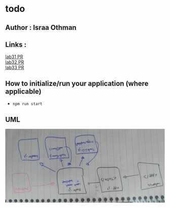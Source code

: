 # todo

## Author : Israa Othman 

## Links :
  [lab31 PR](https://github.com/401-advanced-javascript-israaOthman/todo/pull/1)  
  [lab32 PR](https://github.com/401-advanced-javascript-israaOthman/todo/pull/2)  
  [lab33 PR](https://github.com/401-advanced-javascript-israaOthman/todo/pull/3)  




## How to initialize/run your application (where applicable)
  - `npm run start`  

## UML 
 ![restyUML](./assets/uml1.jpeg)
 
